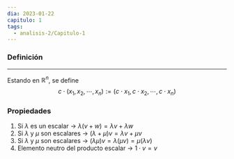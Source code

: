 ```yaml
---
dia: 2023-01-22
capitulo: 1
tags:
  - analisis-2/Capitulo-1
---
```

### Definición
---
Estando en $\mathbb{R}^n$, se define
$$ c \cdot (x_1, x_2, \cdots, x_n) := (c \cdot x_1, c \cdot x_2, \cdots, c \cdot x_n)$$


### Propiedades
1. Si $\lambda$ es un escalar  -> $\lambda (v + w) = \lambda v + \lambda w$
2. Si $\lambda$ y $\mu$ son escalares -> $(\lambda + \mu) v = \lambda v + \mu v$
3. Si $\lambda$ y $\mu$ son escalares -> $(\lambda \mu) v = \lambda(\mu v) = \mu (\lambda v)$
4. Elemento neutro del producto escalar -> $1 \cdot v = v$